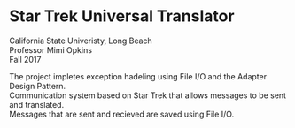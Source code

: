 # Star Trek Universal Translator
California State Univeristy, Long Beach</br>
Professor Mimi Opkins</br>
Fall 2017</br>

The project impletes exception hadeling using File I/O and the Adapter Design Pattern.</br>
Communication system based on Star Trek that allows messages to be sent and translated.</br>
Messages that are sent and recieved are saved using File I/O.</br>